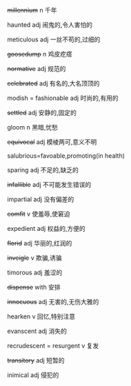 ~~millennium~~		n		千年

haunted		adj		闹鬼的,令人害怕的

meticulous		adj		一丝不苟的,过细的

~~goosedump~~		n		鸡皮疙瘩

~~normative~~		adj		规范的

~~celebrated~~		adj		有名的,大名顶顶的

modish = fashionable		adj		时尚的,有用的

~~settled~~		adj		安静的,固定的

gloom		n		黑暗,忧愁

~~equivocal~~		adj		模棱两可,意义不明

salubrious=favoable,promoting(in health)

sparing		adj		不足的,缺乏的

~~infallible~~		adj		不可能发生错误的

impartial		adj		没有偏差的

~~comfit~~		v		使羞辱,使窘迫

expedient		adj		权益的,方便的

~~florid~~		adj		华丽的,红润的

~~inveigle~~		v		欺骗,诱骗

timorous		adj		羞涩的

~~dispense~~ with		安排

~~innocuous~~		adj		无害的,无伤大雅的

hearken		v		回忆,特别注意

evanscent		adj		消失的

recrudescent = resurgent		v		复发		

~~transitory~~		adj		短暂的

inimical		adj		侵犯的
